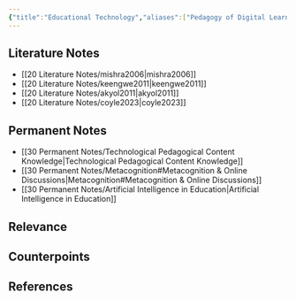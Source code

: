 ```yaml
---
{"title":"Educational Technology","aliases":["Pedagogy of Digital Learning","PED-624"],"tags":["pedagogy","course-design","technology","🪴"],"created":"2018-01-26","modified":"2025-02-16","dg-publish":true,"permalink":"/30-permanent-notes/educational-technology/","dgPassFrontmatter":true,"updated":"2025-02-16"}
---
```



## Literature Notes

- [[20 Literature Notes/mishra2006\|mishra2006]]
- [[20 Literature Notes/keengwe2011\|keengwe2011]]
- [[20 Literature Notes/akyol2011\|akyol2011]]
- [[20 Literature Notes/coyle2023\|coyle2023]]

## Permanent Notes

- [[30 Permanent Notes/Technological Pedagogical Content Knowledge\|Technological Pedagogical Content Knowledge]]
- [[30 Permanent Notes/Metacognition#Metacognition & Online Discussions\|Metacognition#Metacognition & Online Discussions]]
- [[30 Permanent Notes/Artificial Intelligence in Education\|Artificial Intelligence in Education]]

## Relevance

## Counterpoints

## References
